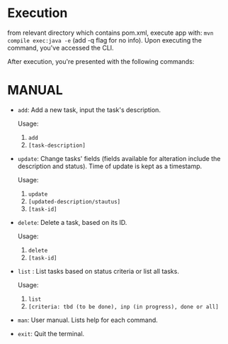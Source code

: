 # Execution
from relevant directory which contains pom.xml, execute app with: `mvn compile exec:java -e` (add -q flag for no info). 
Upon executing the command, you've accessed the CLI.

After execution, you're presented with the following commands:

# MANUAL

- `add`: Add a new task, input the task's description.
    
    Usage: 
    1) `add`
    2) `[task-description]`

- `update`: Change tasks' fields (fields available for alteration include the description and status). Time of update is kept as a timestamp.
    
    Usage:
    1) `update`
    2) `[updated-description/stautus]`
    3) `[task-id]`
    
- `delete`: Delete a task, based on its ID. 
    
    Usage: 
    1) `delete`
    2) `[task-id]`

- `list`  : List tasks based on status criteria or list all tasks.
    
    Usage:
    1) `list`
    2) `[criteria: tbd (to be done), inp (in progress), done or all]` 

- `man`: User manual. Lists help for each command. 

- `exit`: Quit the terminal.    